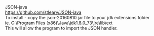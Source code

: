 JSON-java<br>
https://github.com/stleary/JSON-java <br>
To install - copy the json-20160810 jar file to your jdk extensions folder<br>
ie. C:\Program Files (x86)\Java\jdk1.8.0_73\jre\lib\ext<br>
This will allow the program to import the JSON handler.
